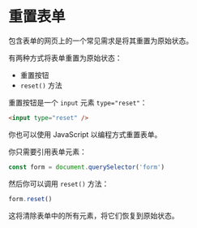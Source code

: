 # 重置表单

包含表单的网页上的一个常见需求是将其重置为原始状态。

有两种方式将表单重置为原始状态：

- 重置按钮
- `reset()` 方法

重置按钮是一个 `input` 元素 `type="reset"`：

```html
<input type="reset" />
```

你也可以使用 JavaScript 以编程方式重置表单。

你只需要引用表单元素：

```js
const form = document.querySelector('form')
```

然后你可以调用 `reset()` 方法：

```js
form.reset()
```

这将清除表单中的所有元素，将它们恢复到原始状态。
